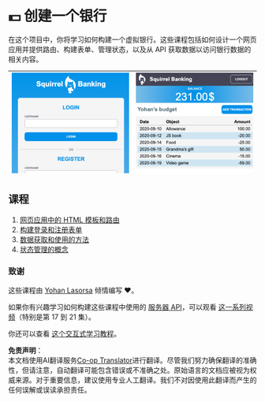 <!--
CO_OP_TRANSLATOR_METADATA:
{
  "original_hash": "830359535306594b448db6575ce5cdee",
  "translation_date": "2025-08-23T23:54:25+00:00",
  "source_file": "7-bank-project/README.md",
  "language_code": "zh"
}
-->
# :dollar: 创建一个银行

在这个项目中，你将学习如何构建一个虚拟银行。这些课程包括如何设计一个网页应用并提供路由、构建表单、管理状态，以及从 API 获取数据以访问银行数据的相关内容。

| ![Screen1](../../../7-bank-project/images/screen1.png) | ![Screen2](../../../7-bank-project/images/screen2.png) |
|--------------------------------|--------------------------------|

## 课程

1. [网页应用中的 HTML 模板和路由](1-template-route/README.md)
2. [构建登录和注册表单](2-forms/README.md)
3. [数据获取和使用的方法](3-data/README.md)
4. [状态管理的概念](4-state-management/README.md)

### 致谢

这些课程由 [Yohan Lasorsa](https://twitter.com/sinedied) 倾情编写 :hearts:。

如果你有兴趣学习如何构建这些课程中使用的 [服务器 API](/7-bank-project/api/README.md)，可以观看 [这一系列视频](https://aka.ms/NodeBeginner)（特别是第 17 到 21 集）。

你还可以查看 [这个交互式学习教程](https://aka.ms/learn/express-api)。

**免责声明**：  
本文档使用AI翻译服务[Co-op Translator](https://github.com/Azure/co-op-translator)进行翻译。尽管我们努力确保翻译的准确性，但请注意，自动翻译可能包含错误或不准确之处。原始语言的文档应被视为权威来源。对于重要信息，建议使用专业人工翻译。我们不对因使用此翻译而产生的任何误解或误读承担责任。